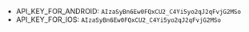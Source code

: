- API_KEY_FOR_ANDROID: `AIzaSyBn6Ew0FQxCU2_C4Yi5yo2qJ2qFvjG2MSo`
- API_KEY_FOR_IOS: `AIzaSyBn6Ew0FQxCU2_C4Yi5yo2qJ2qFvjG2MSo`
